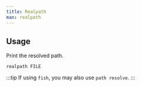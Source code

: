 ```yaml
---
title: Realpath
man: realpath
---
```


## Usage

Print the resolved path.

```shell
realpath FILE
```

:::tip
If using `fish`, you may also use `path resolve`.
:::
